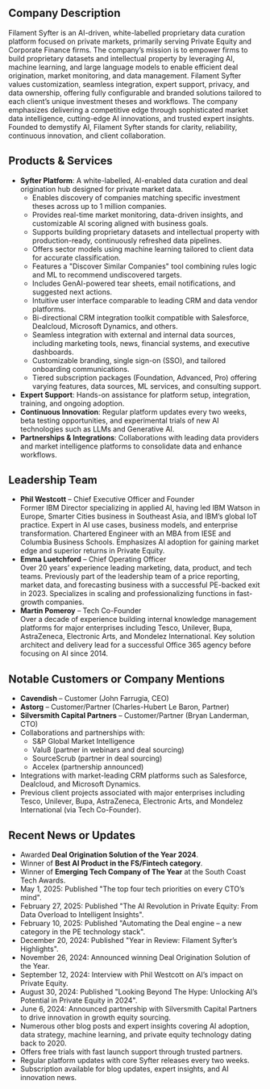 ## Company Description  
Filament Syfter is an AI-driven, white-labelled proprietary data curation platform focused on private markets, primarily serving Private Equity and Corporate Finance firms. The company’s mission is to empower firms to build proprietary datasets and intellectual property by leveraging AI, machine learning, and large language models to enable efficient deal origination, market monitoring, and data management. Filament Syfter values customization, seamless integration, expert support, privacy, and data ownership, offering fully configurable and branded solutions tailored to each client’s unique investment theses and workflows. The company emphasizes delivering a competitive edge through sophisticated market data intelligence, cutting-edge AI innovations, and trusted expert insights. Founded to demystify AI, Filament Syfter stands for clarity, reliability, continuous innovation, and client collaboration.

## Products & Services  
- **Syfter Platform**: A white-labelled, AI-enabled data curation and deal origination hub designed for private market data.  
  - Enables discovery of companies matching specific investment theses across up to 1 million companies.  
  - Provides real-time market monitoring, data-driven insights, and customizable AI scoring aligned with business goals.  
  - Supports building proprietary datasets and intellectual property with production-ready, continuously refreshed data pipelines.  
  - Offers sector models using machine learning tailored to client data for accurate classification.  
  - Features a "Discover Similar Companies" tool combining rules logic and ML to recommend undiscovered targets.  
  - Includes GenAI-powered tear sheets, email notifications, and suggested next actions.  
  - Intuitive user interface comparable to leading CRM and data vendor platforms.  
  - Bi-directional CRM integration toolkit compatible with Salesforce, Dealcloud, Microsoft Dynamics, and others.  
  - Seamless integration with external and internal data sources, including marketing tools, news, financial systems, and executive dashboards.  
  - Customizable branding, single sign-on (SSO), and tailored onboarding communications.  
  - Tiered subscription packages (Foundation, Advanced, Pro) offering varying features, data sources, ML services, and consulting support.  
- **Expert Support**: Hands-on assistance for platform setup, integration, training, and ongoing adoption.  
- **Continuous Innovation**: Regular platform updates every two weeks, beta testing opportunities, and experimental trials of new AI technologies such as LLMs and Generative AI.  
- **Partnerships & Integrations**: Collaborations with leading data providers and market intelligence platforms to consolidate data and enhance workflows.

## Leadership Team  
- **Phil Westcott** – Chief Executive Officer and Founder  
  Former IBM Director specializing in applied AI, having led IBM Watson in Europe, Smarter Cities business in Southeast Asia, and IBM’s global IoT practice. Expert in AI use cases, business models, and enterprise transformation. Chartered Engineer with an MBA from IESE and Columbia Business Schools. Emphasizes AI adoption for gaining market edge and superior returns in Private Equity.  
- **Emma Luetchford** – Chief Operating Officer  
  Over 20 years’ experience leading marketing, data, product, and tech teams. Previously part of the leadership team of a price reporting, market data, and forecasting business with a successful PE-backed exit in 2023. Specializes in scaling and professionalizing functions in fast-growth companies.  
- **Martin Pomeroy** – Tech Co-Founder  
  Over a decade of experience building internal knowledge management platforms for major enterprises including Tesco, Unilever, Bupa, AstraZeneca, Electronic Arts, and Mondelez International. Key solution architect and delivery lead for a successful Office 365 agency before focusing on AI since 2014.

## Notable Customers or Company Mentions  
- **Cavendish** – Customer (John Farrugia, CEO)  
- **Astorg** – Customer/Partner (Charles-Hubert Le Baron, Partner)  
- **Silversmith Capital Partners** – Customer/Partner (Bryan Landerman, CTO)  
- Collaborations and partnerships with:  
  - S&P Global Market Intelligence  
  - Valu8 (partner in webinars and deal sourcing)  
  - SourceScrub (partner in deal sourcing)  
  - Accelex (partnership announced)  
- Integrations with market-leading CRM platforms such as Salesforce, Dealcloud, and Microsoft Dynamics.  
- Previous client projects associated with major enterprises including Tesco, Unilever, Bupa, AstraZeneca, Electronic Arts, and Mondelez International (via Tech Co-Founder).

## Recent News or Updates  
- Awarded **Deal Origination Solution of the Year 2024**.  
- Winner of **Best AI Product in the FS/Fintech category**.  
- Winner of **Emerging Tech Company of The Year** at the South Coast Tech Awards.  
- May 1, 2025: Published "The top four tech priorities on every CTO’s mind".  
- February 27, 2025: Published "The AI Revolution in Private Equity: From Data Overload to Intelligent Insights".  
- February 10, 2025: Published "Automating the Deal engine – a new category in the PE technology stack".  
- December 20, 2024: Published "Year in Review: Filament Syfter’s Highlights".  
- November 26, 2024: Announced winning Deal Origination Solution of the Year.  
- September 12, 2024: Interview with Phil Westcott on AI’s impact on Private Equity.  
- August 30, 2024: Published "Looking Beyond The Hype: Unlocking AI’s Potential in Private Equity in 2024".  
- June 6, 2024: Announced partnership with Silversmith Capital Partners to drive innovation in growth equity sourcing.  
- Numerous other blog posts and expert insights covering AI adoption, data strategy, machine learning, and private equity technology dating back to 2020.  
- Offers free trials with fast launch support through trusted partners.  
- Regular platform updates with core Syfter releases every two weeks.  
- Subscription available for blog updates, expert insights, and AI innovation news.